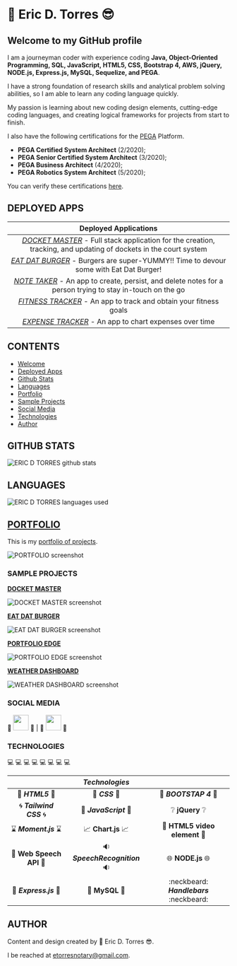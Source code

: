 # :green_heart: **Eric D. Torres** :sunglasses:

## Welcome to my GitHub profile

I am a journeyman coder with experience coding **Java, Object-Oriented Programming, SQL, JavaScript, HTML5, CSS, Bootstrap 4, AWS, jQuery, NODE.js, Express.js, MySQL, Sequelize, and PEGA**.

I have a strong foundation of research skills and analytical problem solving abilities, so I am able to learn any coding language quickly.

My passion is learning about new coding design elements, cutting-edge coding languages, and creating logical frameworks for projects from start to finish.

I also have the following certifications for the [PEGA](https://www.pega.com/?&utm_source=google&utm_medium=cpc&utm_campaign=Global_Brand_Exact&utm_term=pega%20systems&gloc=9025148&utm_content=pcrid%7c385502811043%7cpkw%7ckwd-299862464821%7cpmt%7ce%7cpdv%7cc%7c&gclid=Cj0KCQjwpZT5BRCdARIsAGEX0zlwEUJ1pHSIwyw83GZ1JUE6MsvC_rgS5LZ5nMBXMs6UlznUQ6ERP54aAqQ2EALw_wcB&gclsrc=aw.ds) Platform.

- **PEGA Certified System Architect** (2/2020);
- **PEGA Senior Certified System Architect** (3/2020);
- **PEGA Business Architect** (4/2020);
- **PEGA Robotics System Architect** (5/2020);

You can verify these certifications [here](https://academy.pega.com/verify-certification?fname=eric&lname=torres).

## DEPLOYED APPS

|                                                                   **Deployed Applications**                                                                   |
| :-----------------------------------------------------------------------------------------------------------------------------------------------------------: |
|  _[DOCKET MASTER](https://pure-atoll-36836.herokuapp.com/)_ - Full stack application for the creation, tracking, and updating of dockets in the court system  |
|              _[EAT DAT BURGER](https://hidden-garden-02467.herokuapp.com/)_ - Burgers are super-YUMMY!! Time to devour some with Eat Dat Burger!              |
| _[NOTE TAKER](https://whispering-headland-90384.herokuapp.com/)_ - An app to create, persist, and delete notes for a person trying to stay in-touch on the go |
|          _[FITNESS TRACKER](https://boiling-ridge-17711.herokuapp.com/?id=5fadf249008b350017ba41e3)_ - An app to track and obtain your fitness goals          |
|                             _[EXPENSE TRACKER](https://arcane-garden-81125.herokuapp.com/)_ - An app to chart expenses over time                              |

## CONTENTS

- [Welcome](#welcome-to-my-github-profile)
- [Deployed Apps](#deployed-apps)
- [Github Stats](#github-stats)
- [Languages](#languages)
- [Portfolio](#portfolio)
- [Sample Projects](#sample-projects)
- [Social Media](#social-media)
- [Technologies](#technologies)
- [Author](#author)

## GITHUB STATS

![ERIC D TORRES github stats](https://github-readme-stats.vercel.app/api?username=etorres-revature&theme=chartreuse-dark)

## LANGUAGES

![ERIC D TORRES languages used](https://github-readme-stats.vercel.app/api/top-langs?username=etorres-revature&theme=gotham)

## [PORTFOLIO](https://etorres-revature.github.io/Responsive_Portfolio/portfolio.html)

This is my [portfolio of projects](https://etorres-revature.github.io/Responsive_Portfolio/portfolio.html).

![PORTFOLIO screenshot](https://user-images.githubusercontent.com/59744847/92795207-d0525000-f375-11ea-92bb-d56d1f33b2bb.png)

### SAMPLE PROJECTS

**[DOCKET MASTER](https://github.com/etorres-revature/Docket_Master)**

![DOCKET MASTER screenshot](https://user-images.githubusercontent.com/59744847/98450958-fc384a80-2106-11eb-88dd-0588c3788dcf.png)

**[EAT DAT BURGER](https://github.com/etorres-revature/Eat_Dat_Burger)**

![EAT DAT BURGER screenshot](https://user-images.githubusercontent.com/59744847/96275976-077cd800-0f98-11eb-9160-f35cba26b0a7.png)

**[PORTFOLIO EDGE](https://github.com/etorres-revature/Lucky_Mountaineers)**

![PORTFOLIO EDGE screenshot](https://user-images.githubusercontent.com/59744847/92795196-ce888c80-f375-11ea-93a2-2e42f5c98013.png)

**[WEATHER DASHBOARD](https://github.com/etorres-revature/Weather_Dashboard)**

![WEATHER DASHBOARD screenshot](https://user-images.githubusercontent.com/59744847/92795201-cf212300-f375-11ea-9e5e-33754bf26fcb.png)

### SOCIAL MEDIA

:tiger: <a href="https://github.com/etorres-revature" alt="Eric D. Torres | GitHub"><img src="https://user-images.githubusercontent.com/59744847/92795129-c29cca80-f375-11ea-9f74-008d87a435f2.png" height="35px" width="35px"/></a> :tiger: | :penguin: <a href="https://www.linkedin.com/in/ericdtorres/" alt="Eric D. Torres | LinkedIn"><img src="https://user-images.githubusercontent.com/59744847/92795155-c7fa1500-f375-11ea-805c-14f3234feef8.png" height="35px" width="35px"/></a> :penguin:

### TECHNOLOGIES

:computer: :computer: :computer: :computer: :computer: :computer: :computer: :computer:

|                                                      |                           _Technologies_                           |                                                           |
| :--------------------------------------------------: | :----------------------------------------------------------------: | :-------------------------------------------------------: |
|              :memo: **_HTML5_** :memo:               |                       :art: **_CSS_** :art:                        |              :shoe: **_BOOTSTAP 4_** :shoe:               |
|        :cyclone: **_Tailwind CSS_** :cyclone:        |               :sparkler: **_JavaScript_** :sparkler:               |        :grey_question: **jQuery** :grey_question:         |
|       :hourglass: **_Moment.js_** :hourglass:        | :chart_with_upwards_trend: **Chart.js** :chart_with_upwards_trend: |   :movie_camera: **HTML5 video element** :movie_camera:   |
| :speech_balloon: **Web Speech API** :speech_balloon: |              :sound: **_SpeechRecognition_** :sound:               | :globe_with_meridians: **NODE.js** :globe_with_meridians: |
|       :satellite: **_Express.js_** :satellite:       |                :card_index: **MySQL** :card_index:                 |         :neckbeard: **_Handlebars_** :neckbeard:          |

## AUTHOR

Content and design created by :green_heart: Eric D. Torres :sunglasses:.

I be reached at etorresnotary@gmail.com.
